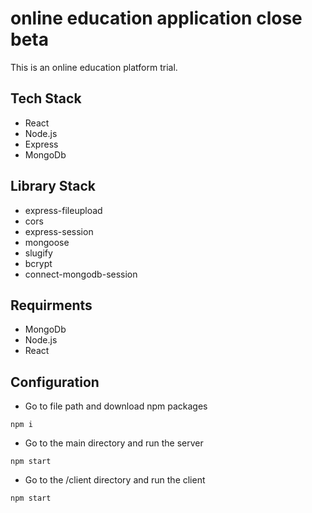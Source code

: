 
# online education application close beta

This is an online education platform trial.

## Tech Stack
- React
- Node.js
- Express
- MongoDb
## Library Stack
- express-fileupload
- cors
- express-session
- mongoose
- slugify
- bcrypt
- connect-mongodb-session

## Requirments
- MongoDb
- Node.js
- React

## Configuration
- Go to file path and download npm packages
```
npm i 
``` 
- Go to the main directory and run the server
```
npm start
``` 
- Go to the /client directory and run the client
```
npm start
``` 








